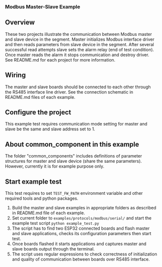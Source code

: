 ### Modbus Master-Slave Example

## Overview

These two projects illustrate the communication between Modbus master and slave device in the segment.
Master initializes Modbus interface driver and then reads parameters from slave device in the segment.
After several successful read attempts slave sets the alarm relay (end of test condition). 
Once master reads the alarm it stops communication and destroy driver. See README.md for each project for more information.

## Wiring

The master and slave boards should be connected to each other through the RS485 interface line driver.
See the connection schematic in README.md files of each example.

## Configure the project

This example test requires communication mode setting for master and slave be the same and slave address set to 1.

## About common_component in this example

The folder "common_components" includes definitions of parameter structures for master and slave device (share the same parameters).
However, currently it is for example purpose only.

## Start example test

This test requires to set ```TEST_FW_PATH``` environment variable and other required tools and python packages.  
1. Build the master and slave examples in appropriate folders as described in README.md file of each example.
2. Set current folder to ```examples/protocols/modbus/serial/``` and start the example test script ```python example_test.py``` 
3. The script has to find two ESP32 connected boards and flash master and slave applications, checks its configuration parameters then start test.
4. Once boards flashed it starts applications and captures master and slave boards output through the terminal.
5. The script uses regular expressions to check correctness of initialization and quality of communication between boards over RS485 interface.
